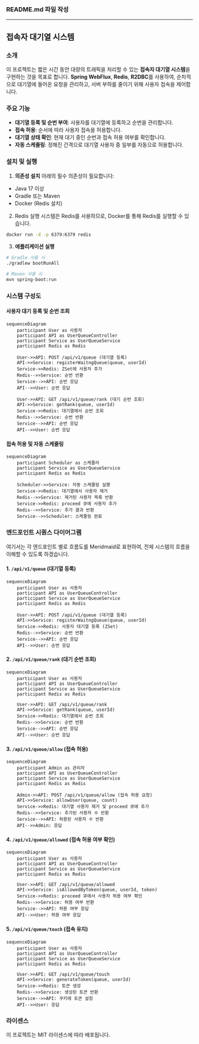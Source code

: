 ### README.md 파일 작성

---

## 접속자 대기열 시스템

### 소개
이 프로젝트는 짧은 시간 동안 대량의 트래픽을 처리할 수 있는 **접속자 대기열 시스템**을 구현하는 것을 목표로 합니다. **Spring WebFlux**, **Redis**, **R2DBC**를 사용하여, 순차적으로 대기열에 들어온 요청을 관리하고, 서버 부하를 줄이기 위해 사용자 접속을 제어합니다.

### 주요 기능
- **대기열 등록 및 순번 부여**: 사용자를 대기열에 등록하고 순번을 관리합니다.
- **접속 허용**: 순서에 따라 사용자 접속을 허용합니다.
- **대기열 상태 확인**: 현재 대기 중인 순번과 접속 허용 여부를 확인합니다.
- **자동 스케줄링**: 정해진 간격으로 대기열 사용자 중 일부를 자동으로 허용합니다.

### 설치 및 실행

1. **의존성 설치**
   아래의 필수 의존성이 필요합니다:
- Java 17 이상
- Gradle 또는 Maven
- Docker (Redis 설치)

2. Redis 실행
   시스템은 Redis를 사용하므로, Docker를 통해 Redis를 실행할 수 있습니다.
```bash
docker run -d -p 6379:6379 redis
```
3. **애플리케이션 실행**

```bash
# Gradle 사용 시
./gradlew bootRunAll

# Maven 사용 시
mvn spring-boot:run
```

### 시스템 구성도
#### 사용자 대기 등록 및 순번 조회

```mermaid
sequenceDiagram
    participant User as 사용자
    participant API as UserQueueController
    participant Service as UserQueueService
    participant Redis as Redis

    User->>API: POST /api/v1/queue (대기열 등록)
    API->>Service: registerWaitngQueue(queue, userId)
    Service->>Redis: ZSet에 사용자 추가
    Redis-->>Service: 순번 반환
    Service-->>API: 순번 응답
    API-->>User: 순번 응답

    User->>API: GET /api/v1/queue/rank (대기 순번 조회)
    API->>Service: getRank(queue, userId)
    Service->>Redis: 대기열에서 순번 조회
    Redis-->>Service: 순번 반환
    Service-->>API: 순번 응답
    API-->>User: 순번 응답
```

#### 접속 허용 및 자동 스케줄링

```mermaid
sequenceDiagram
    participant Scheduler as 스케줄러
    participant Service as UserQueueService
    participant Redis as Redis

    Scheduler->>Service: 자동 스케줄링 실행
    Service->>Redis: 대기열에서 사용자 제거
    Redis-->>Service: 제거된 사용자 목록 반환
    Service->>Redis: proceed 큐에 사용자 추가
    Redis-->>Service: 추가 결과 반환
    Service-->>Scheduler: 스케줄링 완료
```

### 엔드포인트 시퀀스 다이어그램 
여기서는 각 엔드포인트 별로 흐름도를 Meridmaid로 표현하여, 전체 시스템의 흐름을 이해할 수 있도록 하겠습니다.

#### 1. `/api/v1/queue` (대기열 등록)
```mermaid
sequenceDiagram
    participant User as 사용자
    participant API as UserQueueController
    participant Service as UserQueueService
    participant Redis as Redis

    User->>API: POST /api/v1/queue (대기열 등록)
    API->>Service: registerWaitngQueue(queue, userId)
    Service->>Redis: 사용자 대기열 등록 (ZSet)
    Redis-->>Service: 순번 반환
    Service-->>API: 순번 응답
    API-->>User: 순번 응답
```

#### 2. `/api/v1/queue/rank` (대기 순번 조회)
```mermaid
sequenceDiagram
    participant User as 사용자
    participant API as UserQueueController
    participant Service as UserQueueService
    participant Redis as Redis

    User->>API: GET /api/v1/queue/rank
    API->>Service: getRank(queue, userId)
    Service->>Redis: 대기열에서 순번 조회
    Redis-->>Service: 순번 반환
    Service-->>API: 순번 응답
    API-->>User: 순번 응답
```

#### 3. `/api/v1/queue/allow` (접속 허용)
```mermaid
sequenceDiagram
    participant Admin as 관리자
    participant API as UserQueueController
    participant Service as UserQueueService
    participant Redis as Redis

    Admin->>API: POST /api/v1/queue/allow (접속 허용 요청)
    API->>Service: allowUser(queue, count)
    Service->>Redis: 대기열 사용자 제거 및 proceed 큐에 추가
    Redis-->>Service: 추가된 사용자 수 반환
    Service-->>API: 허용된 사용자 수 반환
    API-->>Admin: 응답
```

#### 4. `/api/v1/queue/allowed` (접속 허용 여부 확인)
```mermaid
sequenceDiagram
    participant User as 사용자
    participant API as UserQueueController
    participant Service as UserQueueService
    participant Redis as Redis

    User->>API: GET /api/v1/queue/allowed
    API->>Service: isAllowedByToken(queue, userId, token)
    Service->>Redis: proceed 큐에서 사용자 허용 여부 확인
    Redis-->>Service: 허용 여부 반환
    Service-->>API: 허용 여부 응답
    API-->>User: 허용 여부 응답
```

#### 5. `/api/v1/queue/touch` (접속 유지)
```mermaid
sequenceDiagram
    participant User as 사용자
    participant API as UserQueueController
    participant Service as UserQueueService
    participant Redis as Redis

    User->>API: GET /api/v1/queue/touch
    API->>Service: generateToken(queue, userId)
    Service->>Redis: 토큰 생성
    Redis-->>Service: 생성된 토큰 반환
    Service-->>API: 쿠키에 토큰 설정
    API-->>User: 응답
```



### 라이센스
이 프로젝트는 MIT 라이센스에 따라 배포됩니다.

